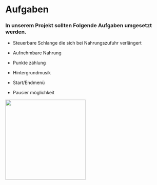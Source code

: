 <h1>Aufgaben</h1>

<h3>In unserem Projekt sollten Folgende Aufgaben umgesetzt werden.</h3> 

* <p>Steuerbare Schlange die sich bei Nahrungszufuhr verlängert</p>
* <p>Aufnehmbare Nahrung
* <p>Punkte zählung
* <p>Hintergrundmusik
* <p>Start/Endmenü
* <p>Pausier möglichkeit</p>

<img  src="https://fiverr-res.cloudinary.com/images/t_smartwm/t_main1,q_auto,f_auto,q_auto,f_auto/attachments/delivery/asset/f72ba2eadf99bf4d9a2ea6e5fc4ac660-1607574925/Project%2094_22/design-cute-chibi-animals.png" height="250px"/>
 
             
  
 
  
  



